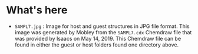 # What's here

- `SAMPL7.jpg` : Image for host and guest structures in JPG file format. This image was generated by Mobley from the `SAMPL7.cdx` Chemdraw file that was provided by Isaacs on May 14, 2019. This Chemdraw file can be found in either the guest or host folders found one directory above.
